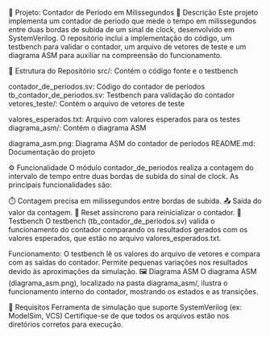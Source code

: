 📏 Projeto: Contador de Período em Milissegundos
📝 Descrição
Este projeto implementa um contador de período que mede o tempo em milissegundos entre duas bordas de subida de um sinal de clock, desenvolvido em SystemVerilog. O repositório inclui a implementação do código, um testbench para validar o contador, um arquivo de vetores de teste e um diagrama ASM para auxiliar na compreensão do funcionamento.

📂 Estrutura do Repositório
src/: Contém o código fonte e o testbench

contador_de_periodos.sv: Código do contador de períodos
tb_contador_de_periodos.sv: Testbench para validação do contador
vetores_teste/: Contém o arquivo de vetores de teste

valores_esperados.txt: Arquivo com valores esperados para os testes
diagrama_asm/: Contém o diagrama ASM

diagrama_asm.png: Diagrama ASM do contador de períodos
README.md: Documentação do projeto

⚙️ Funcionalidade
O módulo contador_de_periodos realiza a contagem do intervalo de tempo entre duas bordas de subida do sinal de clock. As principais funcionalidades são:

⏱️ Contagem precisa em milissegundos entre bordas de subida.
📤 Saída do valor da contagem.
🔄 Reset assíncrono para reinicializar o contador.
🧪 Testbench
O testbench (tb_contador_de_periodos.sv) valida o funcionamento do contador comparando os resultados gerados com os valores esperados, que estão no arquivo valores_esperados.txt.

Funcionamento:
O testbench lê os valores do arquivo de vetores e compara com as saídas do contador.
Permite pequenas variações nos resultados devido às aproximações da simulação.
🖼️ Diagrama ASM
O diagrama ASM (diagrama_asm.png), localizado na pasta diagrama_asm/, ilustra o funcionamento interno do contador, mostrando os estados e as transições.

📜 Requisitos
Ferramenta de simulação que suporte SystemVerilog (ex: ModelSim, VCS)
Certifique-se de que todos os arquivos estão nos diretórios corretos para execução.
